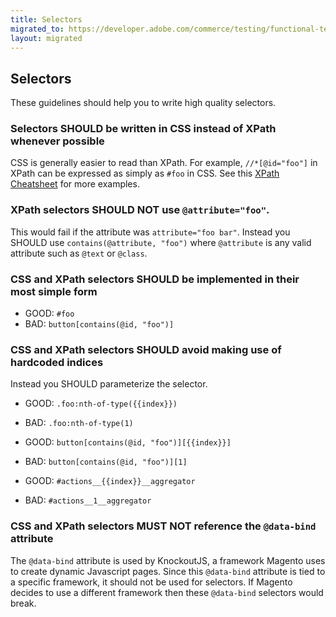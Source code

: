 ```yaml
---
title: Selectors
migrated_to: https://developer.adobe.com/commerce/testing/functional-testing-framework/test-writing/selectors/
layout: migrated
---
```


## Selectors

These guidelines should help you to write high quality selectors.

### Selectors SHOULD be written in CSS instead of XPath whenever possible

CSS is generally easier to read than XPath. For example, `//*[@id="foo"]` in XPath can be expressed as simply as `#foo` in CSS.
See this [XPath Cheatsheet](https://devhints.io/xpath) for more examples.

### XPath selectors SHOULD NOT use `@attribute="foo"`. 

This would fail if the attribute was `attribute="foo bar"`.
Instead you SHOULD use `contains(@attribute, "foo")` where `@attribute` is any valid attribute such as `@text` or `@class`.

### CSS and XPath selectors SHOULD be implemented in their most simple form

*  <span class="color:green">GOOD:</span> `#foo`
*  <span class="color:red">BAD:</span> `button[contains(@id, "foo")]`

### CSS and XPath selectors SHOULD avoid making use of hardcoded indices

Instead you SHOULD parameterize the selector.

*  <span class="color:green">GOOD:</span> `.foo:nth-of-type({{index}})`
*  <span class="color:red">BAD:</span> `.foo:nth-of-type(1)`

*  <span class="color:green">GOOD:</span> `button[contains(@id, "foo")][{{index}}]`
*  <span class="color:red">BAD:</span> `button[contains(@id, "foo")][1]`

*  <span class="color:green">GOOD:</span> `#actions__{{index}}__aggregator`
*  <span class="color:red">BAD:</span> `#actions__1__aggregator`

### CSS and XPath selectors MUST NOT reference the `@data-bind` attribute

The `@data-bind` attribute is used by KnockoutJS, a framework Magento uses to create dynamic Javascript pages. Since this `@data-bind` attribute is tied to a specific framework, it should not be used for selectors. If Magento decides to use a different framework then these `@data-bind` selectors would break.
